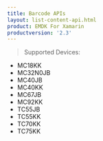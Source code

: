 ```yaml
---
title: Barcode APIs
layout: list-content-api.html
product: EMDK For Xamarin
productversion: '2.3'
---
```

>Supported Devices:
* MC18KK
* MC32N0JB
* MC40JB
* MC40KK
* MC67JB
* MC92KK
* TC55JB
* TC55KK
* TC70KK
* TC75KK















